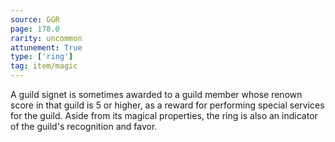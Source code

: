 ```yaml
---
source: GGR
page: 178.0
rarity: uncommon
attunement: True
type: ['ring']
tag: item/magic
---
```


A guild signet is sometimes awarded to a guild member whose renown score in that guild is 5 or higher, as a reward for performing special services for the guild. Aside from its magical properties, the ring is also an indicator of the guild's recognition and favor.


